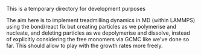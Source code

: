 This is a temporary directory for development purposes

The aim here is to implement treadmilling dynamics in MD (within LAMMPS) using the bond/react fix but creating particles as we polymerise and nucleate, and deleting particles as we depolymerise and dissolve, instead of explicitly considering the free monomers via GCMC like we've done so far. This should allow to play with the growth rates more freely.
